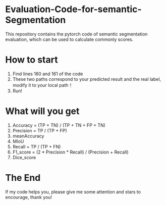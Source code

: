 # Evaluation-Code-for-semantic-Segmentation
This repository contains the pytorch code of semantic segmentation evaluation, which can be used to calculate commonly scores.
# How to start
1. Find lines 160 and 161 of the code
2. These two paths correspond to your predicted result and the real label, modify it to your local path！
3. Run!
# What will you get
1. Accuracy = (TP + TN) / (TP + TN + FP + TN)
2. Precision = TP / (TP + FP)
3. meanAccuracy
4. MIoU
5. Recall = TP / (TP + FN)
6. F1_score = (2 * Precision * Recall) / (Precision + Recall)
7. Dice_score
# The End
If my code helps you, please give me some attention and stars to encourage, thank you!
